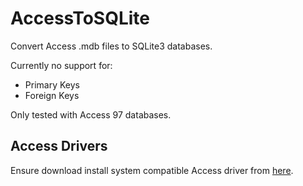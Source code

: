 # AccessToSQLite

Convert Access .mdb files to SQLite3 databases.

Currently no support for:

- Primary Keys
- Foreign Keys

Only tested with Access 97 databases.

## Access Drivers

Ensure download install system compatible Access driver from [here](http://www.microsoft.com/download/en/details.aspx?id=13255).

